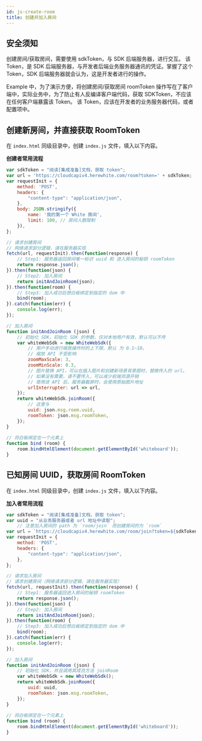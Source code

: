 ```yaml
---
id: js-create-room
title: 创建并加入房间
---
```


## 安全须知

创建房间/获取房间，需要使用 sdkToken，与 SDK 后端服务器，进行交互。
该 Token，是 SDK 后端服务器，与开发者后端业务服务器通讯的凭证。掌握了这个 Token，SDK 后端服务器就会认为，这是开发者进行的操作。

Example 中，为了演示方便，将创建房间/获取房间 roomToken 操作写在了客户端中，实际业务中，为了防止有人反编译客户端代码，获取 SDKToken，不应该在任何客户端暴露该 Token。
该 Token，应该在开发者的业务服务器代码，或者配置项中。



## 创建新房间，并直接获取 RoomToken

在 `index.html` 同级目录中，创建 `index.js` 文件，填入以下内容。

**创建者常用流程**

```javascript
var sdkToken = "阅读[集成准备]文档，获取 token";
var url = 'https://cloudcapiv4.herewhite.com/room?token=' + sdkToken;
var requestInit = {
    method: 'POST',
    headers: {
        "content-type": "application/json",
    },
    body: JSON.stringify({
        name: '我的第一个 White 房间',
        limit: 100, // 房间人数限制
    }),
};

// 请求创建房间
// 网络请求部分逻辑，请在服务器实现
fetch(url, requestInit).then(function(response) {
    // Step1: 服务器返回房间唯一标识 uuid 和 进入房间的秘钥 roomToken
    return response.json();
}).then(function(json) {
    // Step2: 加入房间
    return initAndJoinRoom(json);
}).then(function(room) {
    // Step3: 加入成功后想白板绑定到指定的 dom 中
    bind(room);
}).catch(function(err) {
    console.log(err);
});

// 加入房间
function initAndJoinRoom (json) {
    // 初始化 SDK，初始化 SDK 的参数，仅对本地用户有效，默认可以不传
    var whiteWebSdk = new WhiteWebSdk({
        // 用户手动进行缩放操作时的上下限，默认 为 0.1~10。
        // 缩放 API 不受影响
        zoomMaxScale: 3, 
        zoomMinScale: 0.3,
        // 图片替换 API，可以在插入图片和创建新场景背景图时，替换传入的 url。
        // 如果没有需要，请不要传入，可以减少前端资源开销
        // 使用该 API 后，服务器截屏时，会使用原始图片地址
        urlInterrupter: url => url,
    });
    return whiteWebSdk.joinRoom({
        // 这里与
        uuid: json.msg.room.uuid,
        roomToken: json.msg.roomToken,
    });
}
    
// 将白板绑定在一个元素上
function bind (room) {
    room.bindHtmlElement(document.getElementById('whiteboard'));
}
```


## 已知房间 UUID，获取房间 RoomToken

在 `index.html` 同级目录中，创建 `index.js` 文件，填入以下内容。

**加入者常用流程**

```javascript
var sdkToken = "阅读[集成准备]文档，获取 token";
var uuid = "从业务服务器或者 url 地址中读取";
    // 注意加入房间的 path 为 `room/join` 而创建房间的为 `room`
var url = `https://cloudcapiv4.herewhite.com/room/join?token=${sdkToken}&uuid=${uuid}`;
var requestInit = {
    method: 'POST',
    headers: {
        "content-type": "application/json",
    },
};

// 请求加入房间
// 请求创建房间（网络请求部分逻辑，请在服务器实现）
fetch(url, requestInit).then(function(response) {
    // Step1: 服务器返回进入房间的秘钥 roomToken
    return response.json();
}).then(function(json) {
    // Step2: 加入房间
    return initAndJoinRoom(json);
}).then(function(room) {
    // Step3: 加入成功后想白板绑定到指定的 dom 中
    bind(room);
}).catch(function(err) {
    console.log(err);
});

// 加入房间
function initAndJoinRoom (json) {
    // 初始化 SDK，并且调用其成员方法 joinRoom
    var whiteWebSdk = new WhiteWebSdk();
    return whiteWebSdk.joinRoom({
        uuid: uuid,
        roomToken: json.msg.roomToken,
    });
}
    
// 将白板绑定在一个元素上
function bind (room) {
    room.bindHtmlElement(document.getElementById('whiteboard'));
}
```